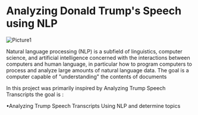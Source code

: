 #  Analyzing Donald Trump's Speech using NLP 
![Picture1](https://user-images.githubusercontent.com/72619886/141293782-d574ea0f-f924-490f-8394-15714945448f.jpg)

Natural language processing (NLP) is a subfield of linguistics, computer science, and artificial intelligence concerned with the interactions between computers and human language, in particular how to program computers to process and analyze large amounts of natural language data. The goal is a computer capable of "understanding" the contents of documents 

In this project was primarily inspired by Analyzing Trump Speech Transcripts the goal is :

•Analyzing Trump Speech Transcripts Using NLP and determine topics


